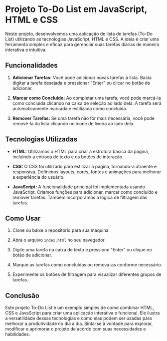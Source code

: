 # Projeto To-Do List em JavaScript, HTML e CSS

Neste projeto, desenvolvemos uma aplicação de lista de tarefas (To-Do List) utilizando as tecnologias JavaScript, HTML e CSS. A ideia é criar uma ferramenta simples e eficaz para gerenciar suas tarefas diárias de maneira interativa e intuitiva.

## Funcionalidades

1. **Adicionar Tarefas:** Você pode adicionar novas tarefas à lista. Basta digitar a tarefa desejada e pressionar "Enter" ou clicar no botão de adicionar.

2. **Marcar como Concluído:** Ao completar uma tarefa, você pode marcá-la como concluída clicando na caixa de seleção ao lado dela. A tarefa será automaticamente marcada e estilizada como concluída.

3. **Remover Tarefas:** Se uma tarefa não for mais necessária, você pode removê-la da lista clicando no ícone de lixeira ao lado dela.

## Tecnologias Utilizadas

- **HTML:** Utilizamos o HTML para criar a estrutura básica da página, incluindo a entrada de texto e os botões de interação.

- **CSS:** O CSS foi utilizado para estilizar a página, tornando-a atraente e responsiva. Definimos layouts, cores, fontes e animações para melhorar a experiência do usuário.

- **JavaScript:** A funcionalidade principal foi implementada usando JavaScript. Criamos funções para adicionar, marcar como concluído e remover tarefas. Também incorporamos a lógica de filtragem das tarefas.

## Como Usar

1. Clone ou baixe o repositório para sua máquina.

2. Abra o arquivo `index.html` no seu navegador.

3. Digite uma tarefa na caixa de texto e pressione "Enter" ou clique no botão de adicionar.

4. Marque as tarefas como concluídas ou remova-as conforme necessário.

5. Experimente os botões de filtragem para visualizar diferentes grupos de tarefas.

## Conclusão

Este projeto To-Do List é um exemplo simples de como combinar HTML, CSS e JavaScript para criar uma aplicação interativa e funcional. Ele ilustra a versatilidade dessas tecnologias e como elas podem ser usadas para melhorar a produtividade no dia a dia. Sinta-se à vontade para explorar, modificar e aprimorar o projeto de acordo com suas necessidades e habilidades.
